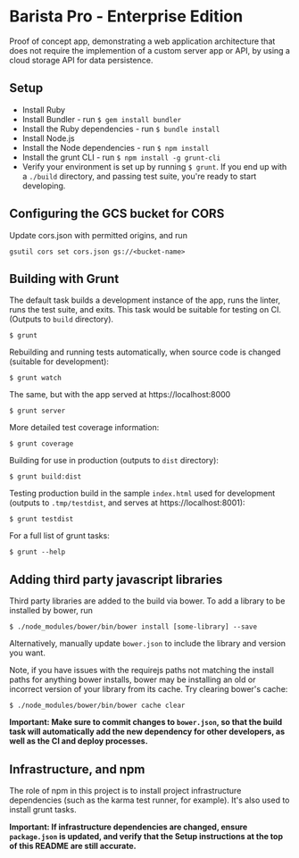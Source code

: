 # Barista Pro - Enterprise Edition

Proof of concept app, demonstrating a web application architecture that
does not require the implemention of a custom server app or API, by using
a cloud storage API for data persistence.

## Setup

* Install Ruby
* Install Bundler - run `$ gem install bundler`
* Install the Ruby dependencies - run `$ bundle install`
* Install Node.js
* Install the Node dependencies - run `$ npm install`
* Install the grunt CLI - run `$ npm install -g grunt-cli`
* Verify your environment is set up by running `$ grunt`. If you end up
with a `./build` directory, and passing test suite, you're ready to
start developing.

## Configuring the GCS bucket for CORS

Update cors.json with permitted origins, and run

    gsutil cors set cors.json gs://<bucket-name>

## Building with Grunt

The default task builds a development instance of the app, runs the linter,
runs the test suite, and exits. This task would be suitable for testing on CI.
(Outputs to `build` directory).

    $ grunt

Rebuilding and running tests automatically, when source code is changed
(suitable for development):

    $ grunt watch

The same, but with the app served at https://localhost:8000

    $ grunt server

More detailed test coverage information:

    $ grunt coverage

Building for use in production (outputs to `dist` directory):

    $ grunt build:dist

Testing production build in the sample `index.html` used for development
(outputs to `.tmp/testdist`, and serves at https://localhost:8001):

    $ grunt testdist

For a full list of grunt tasks:

    $ grunt --help

## Adding third party javascript libraries

Third party libraries are added to the build via bower. To add a library to
be installed by bower, run

    $ ./node_modules/bower/bin/bower install [some-library] --save

Alternatively, manually update `bower.json` to include the library and version
you want.

Note, if you have issues with the requirejs paths not matching the install
paths for anything bower installs, bower may be installing an old or incorrect
version of your library from its cache. Try clearing bower's cache:

    $ ./node_modules/bower/bin/bower cache clear

__Important: Make sure to commit changes to `bower.json`, so that the build
task will automatically add the new dependency for other developers, as well
as the CI and deploy processes.__

## Infrastructure, and npm

The role of npm in this project is to install project infrastructure dependencies
(such as the karma test runner, for example). It's also used to install grunt
tasks.

__Important: If infrastructure dependencies are changed, ensure `package.json`
is updated, and verify that the Setup instructions at the top of this README
are still accurate.__
